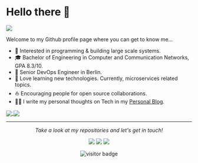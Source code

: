 # Hello there 👋

![](https://github.com/ngoduykhanh/ngoduykhanh/blob/master/images/banner.png)

Welcome to my Github profile page where you can get to know me...

* 🧐   Interested in programming & building large scale systems.
* 🎓   Bachelor of Engineering in Computer and Communication Networks, GPA 8.3/10.
* 💼   Senior DevOps Engineer in Berlin.
* 🌱   Love learning new technologies. Currently, microservices related topics.
* ⛵   Encouraging people for open source collaborations.
* ✍🏻   I write my personal thoughts on Tech in my [Personal Blog](https://blog.ndk.name/).


<a href="https://github.com/ngoduykhanh">
  <img align="center" src="https://github-readme-stats.vercel.app/api/top-langs/?username=ngoduykhanh&hide=html,css&theme=radical&layout=compact" />
</a>
<a href="https://github.com/ngoduykhanh">
  <img align="center" src="https://github-readme-stats.vercel.app/api?username=ngoduykhanh&count_private=true&theme=radical&hide=contribs&show_icons=true&hide_title=true" />
</a>

<hr>
<p align="center">
  <i>Take a look at my repositories and let's get in touch!</i>

<p align="center">
<a href= "https://www.linkedin.com/in/ngoduykhanh/"><img src="https://image.flaticon.com/icons/png/32/174/174857.png"/></a>
<a href= "https://twitter.com/ngokhanhit"><img src="https://image.flaticon.com/icons/png/32/174/174876.png"/></a>
<a href= "https://ndk.name"><img src="https://image.flaticon.com/icons/png/32/841/841364.png"/></a>
</p>

<p  align="center">
<img src="https://visitor-badge.laobi.icu/badge?page_id=ngoduykhanh" alt="visitor badge"/>       
</p>

</p>
